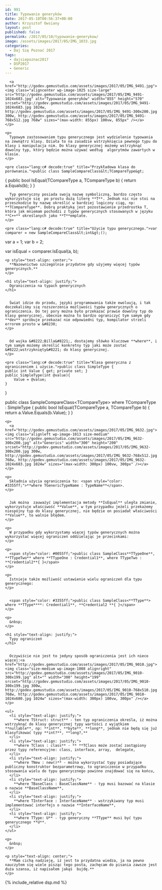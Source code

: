 ```yaml
---
id: 991
title: Typowanie generyków
date: 2017-05-10T00:56:37+00:00
author: Krzysztof Owsiany
layout: post
published: false
permalink: /2017/05/10/typowanie-generykow/
image: /assets/images/2017/05/IMG_1033.jpg
categories:
  - Daj Się Poznać 2017
tags:
  - dajsiepoznac2017
  - DSP2017
  - Generic
---
```

<div id="dslc-theme-content">
  <div id="dslc-theme-content-inner">

      <a href="http://godev.gemustudio.com/assets/images/2017/05/IMG_9491.jpg"><img class="aligncenter wp-image-1025 size-large" src="http://godev.gemustudio.com/assets/images/2017/05/IMG_9491-1024x683.jpg" alt="Typowanie generyków" width="855" height="570" srcset="http://godev.gemustudio.com/assets/images/2017/05/IMG_9491-1024x683.jpg 1024w, http://godev.gemustudio.com/assets/images/2017/05/IMG_9491-300x200.jpg 300w, http://godev.gemustudio.com/assets/images/2017/05/IMG_9491-768x512.jpg 768w" sizes="(max-width: 855px) 100vw, 855px" /></a>
    </p>
    
    <p>
      Typowym zastosowaniem typu generycznego jest wydzielenie typowania na zewnątrz klasy. Działa to na zasadzie wstrzyknięcia pewnego typu do klasy i manipulacja nim. Do klasy generycznej możemy wstrzyknąć dowolny typ, który będzie można używać według  algorytmów zawartych w klasie.
    </p>
    
    <pre class="lang:c# decode:true" title="Przykładowa klasa do porównania.">public class SampleCompareClass&lt;TCompareType&gt;
{
    public bool IsEqual(TCompareType a, TCompareType b)
    {
        return a.Equals(b);
    }
}</pre>
    

      Typ generyczny posiada swoją nazwę symboliczną, bardzo często wykorzystuje się  po prostu dużą literę **T**. Jednak nic nie stoi na przeszkodzie by nazwę określić w bardziej logiczny ciąg, np: **TCompareType**. Dobrą praktyką jest pozostawienie przedrostka T, która jak mniemam pochodzi z typów generycznych stosowanych w języku **C++** określanych jako **T**emplate.
    </p>
    
    <pre class="lang:c# decode:true" title="Użycie typu generycznego.">var comparer = new SampleCompareClass&lt;int&gt;();
var a = 1;
var b = 2;

var isEqual = comparer.IsEqual(a, b);</pre>
    
    <p style="text-align: center;">
      **Nazewnictwo szczególnie przydatne gdy użyjemy więcej typów generycznych.**
    </p>
    
    <h1 style="text-align: justify;">
      Ograniczenia na typach generycznych
    </h1>
    

      Świat idzie do przodu, języki programowania także ewoluują, i tak doczekaliśmy się rozszerzenia możliwości typów generycznych o ograniczenia. Do tej pory można było przekazać prawie dowolny typ do klasy generycznej, obecnie można to bardzo ograniczyć tym samym gdy **dev** spróbuje przekazać nie odpowiedni typ, kompilator strzeli errorem prosto w &#8230;
    </p>
    

      Od wujka &#8222;Billa&#8221;, dostajemy słówko kluczowe **where**, i tym samym możemy określić konkretny typ jaki może zostać &#8222;wstrzyknięty&#8221; do klasy generycznej.
    </p>
    
    <pre class="lang:c# decode:true" title="Klasa generyczna z ograniczeniem i użycie.">public class SimpleType {
    public int Value { get; private set; }
    public SimpleType(int @value){
        Value = @value;
    }        
}     
         
public class SampleCompareClass&lt;TCompareType&gt; where TCompareType : SimpleType
{
    public bool IsEqual(TCompareType a, TCompareType b)
    {
        return a.Value.Equals(b.Value);
    }
}</pre>
    
    <p>
      <a href="http://godev.gemustudio.com/assets/images/2017/05/IMG_9632.jpg"><img class="alignleft wp-image-1013 size-medium" src="http://godev.gemustudio.com/assets/images/2017/05/IMG_9632-300x200.jpg" alt="Generics" width="300" height="200" srcset="http://godev.gemustudio.com/assets/images/2017/05/IMG_9632-300x200.jpg 300w, http://godev.gemustudio.com/assets/images/2017/05/IMG_9632-768x512.jpg 768w, http://godev.gemustudio.com/assets/images/2017/05/IMG_9632-1024x683.jpg 1024w" sizes="(max-width: 300px) 100vw, 300px" /></a>
    </p>
    
    <p>
      Składnia użycia ograniczenia to: <span style="color: #3355ff;">**where TGenericTypeName : TypeName**</span>.
    </p>
    

      Jak można  zauważyć implementacja metody **IsEqual** uległa zmianie, wykorzystuje właściwość **Value**, w tym przypadku jeżeli przekażemy niespójny typ do klasy generycznej, nie będzie on posiadał właściwości **Value**, to walnie błędem.
    </p>
    
    <p>
      W przypadku gdy wykorzystamy więcej typów generycznych można wykorzystać więcej ograniczeń oddzielając je przecinkami:
    </p>
    
    <p>
      <span style="color: #0055ff;">public class SampleClass**TTypeOne**, **TTypeTwo** where **TTypeOne : Credential1**, where TTypeTwo : **Credential2**{ }</span>
    </p>
    
    <p>
      Istnieje także możliwość ustawienie wielu ograniczeń dla typu generycznego:
    </p>
    

      <span style="color: #3355ff;">public class SampleClass<**TType**> where **TType****: Credential1**, **Credential2 **{ }</span>
    </p>
    
    <p>
      &nbsp;
    </p>
    
    <h1 style="text-align: justify;">
      Typy ograniczeń
    </h1>
    

      Oczywiście nie jest to jedyny sposób ograniczenia jest ich nieco więcej:<a href="http://godev.gemustudio.com/assets/images/2017/05/IMG_9010.jpg"><img class="size-medium wp-image-1008 alignright" src="http://godev.gemustudio.com/assets/images/2017/05/IMG_9010-300x199.jpg" alt="" width="300" height="199" srcset="http://godev.gemustudio.com/assets/images/2017/05/IMG_9010-300x199.jpg 300w, http://godev.gemustudio.com/assets/images/2017/05/IMG_9010-768x510.jpg 768w, http://godev.gemustudio.com/assets/images/2017/05/IMG_9010-1024x680.jpg 1024w" sizes="(max-width: 300px) 100vw, 300px" /></a>
    </p>
    
    <ul>
      <li style="text-align: justify;">
        **where TStruct: struct** - ten typ ograniczenia określa, iż można wstrzyknąć do klasy generycznej typy wartości z wyjątkiem **nullable**, np: **int**, **byte**, **long**, jednak nie będą się już klasyfikować typy **int?**, **long?,**
      </li>
      <li style="text-align: justify;">
        **where TClass : class** - ** **TClass może zostać zastąpiony przez typy referencyjne: class, interface, array,  delegate,
      </li>
      <li style="text-align: justify;">
        **where TNew : new()** - można wykorzystać typy posiadające publiczny konstruktor bezparametrowy, to ograniczenie w przypadku stosowania wielu do typu generycznego powinno znajdować się na końcu,
      </li>
      <li style="text-align: justify;">
        **where TBaseClass : BaseClassName** - typ musi bazować na klasie o nazwie **BaseClassName**,
      </li>
      <li style="text-align: justify;">
        **where TInterface : InterfaceName** - wstrzykiwany typ musi implementować interfejs o nazwie **InterfaceName**,
      </li>
      <li style="text-align: justify;">
        **where TType: U** - typ generyczny **TType** musi być typu generycznego **U**.
      </li>
    </ul>
    
    <p>
      &nbsp;
    </p>
    
    <p style="text-align: center;">
      **Mam cichą nadzieję, iż jest to przydatna wiedza, ja na pewno nauczyłem się wiele pisząc tego posta, zachęcam do pisania zawsze jest duża szansa, iż napisałem jakąś  bujdę.**
    </p>
    
{% include_relative dsp.md %}